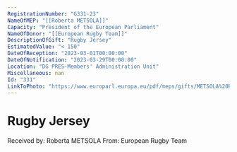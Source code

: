```yaml
---
RegistrationNumber: "G331-23"
NameOfMEP: "[[Roberta METSOLA]]"
Capacity: "President of the European Parliament"
NameOfDonor: "[[European Rugby Team]]"
DescriptionOfGift: "Rugby Jersey"
EstimatedValue: "< 150"
DateOfReception: "2023-03-01T00:00:00"
DateOfNotification: "2023-03-29T00:00:00"
Location: "DG PRES-Members' Administration Unit"
Miscellaneous: nan
Id: "331"
LinkToPhoto: "https://www.europarl.europa.eu/pdf/meps/gifts/METSOLA%20Roberta_G331-23_1680185554971.jpg#"
---
```


# Rugby Jersey

Received by: Roberta METSOLA
From: European Rugby Team
